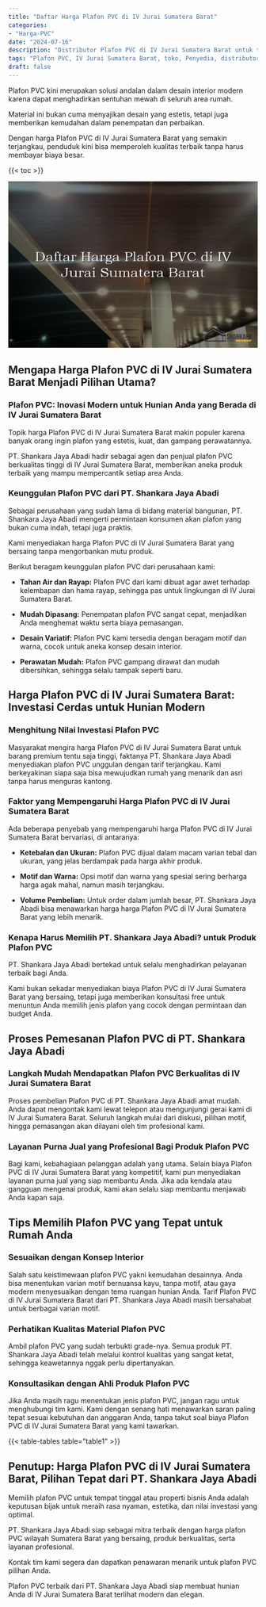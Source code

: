 ```yaml
---
title: "Daftar Harga Plafon PVC di IV Jurai Sumatera Barat"
categories: 
- "Harga-PVC"
date: "2024-07-16"
description: "Distributor Plafon PVC di IV Jurai Sumatera Barat untuk tempat tinggal, perkantoran, dan toko. Material unggulan, variasi motif, variasi warna menarik, dengan layanan penempatan dikerjakan oleh tenaga ahli profesional serta garansi resmi!|Jasa distribusi Plafon PVC di IV Jurai Sumatera Barat untuk keperluan tempat tinggal, perkantoran, atau gerai, beserta produk berkualitas dan penempatan oleh teknisi profesional serta kepastian resmi.|Alternatif Plafon PVC di IV Jurai Sumatera Barat yang terpercaya untuk tempat tinggal, perkantoran, serta ritel, bersama produk berkualitas dan pemasangan dikerjakan oleh tenaga ahli profesional dan kepastian resmi.|Penjualan Plafon PVC di IV Jurai Sumatera Barat bagi rumah, perkantoran, serta toko, beserta panel berkualitas dan instalasi oleh teknisi profesional, dilengkapi dengan garansi resmi.}"
tags: "Plafon PVC, IV Jurai Sumatera Barat, toko, Penyedia, distributor"
draft: false
---
```


Plafon PVC kini merupakan solusi andalan dalam desain interior modern karena dapat menghadirkan sentuhan mewah di seluruh area rumah.

Material ini bukan cuma menyajikan desain yang estetis, tetapi juga memberikan kemudahan dalam penempatan dan perbaikan.

Dengan harga Plafon PVC di IV Jurai Sumatera Barat yang semakin terjangkau, penduduk kini bisa memperoleh kualitas terbaik tanpa harus membayar biaya besar.

{{< toc >}}

![Daftar Harga Plafon PVC di IV Jurai Sumatera Barat](/images/Harga-PVC/Daftar-Harga-Plafon-PVC-di-IV-Jurai-Sumatera-Barat.png)


## Mengapa Harga Plafon PVC di IV Jurai Sumatera Barat Menjadi Pilihan Utama?

### Plafon PVC: Inovasi Modern untuk Hunian Anda yang Berada di IV Jurai Sumatera Barat

Topik harga Plafon PVC di IV Jurai Sumatera Barat makin populer karena banyak orang ingin plafon yang estetis, kuat, dan gampang perawatannya.

PT. Shankara Jaya Abadi hadir sebagai agen dan penjual plafon PVC berkualitas tinggi di IV Jurai Sumatera Barat, memberikan aneka produk terbaik yang mampu mempercantik setiap area Anda.

### Keunggulan Plafon PVC dari PT. Shankara Jaya Abadi

Sebagai perusahaan yang sudah lama di bidang material bangunan, PT. Shankara Jaya Abadi mengerti permintaan konsumen akan plafon yang bukan cuma indah, tetapi juga praktis.

Kami menyediakan harga Plafon PVC di IV Jurai Sumatera Barat yang bersaing tanpa mengorbankan mutu produk.

Berikut beragam keunggulan plafon PVC dari perusahaan kami:

- **Tahan Air dan Rayap:** Plafon PVC dari kami dibuat agar awet terhadap kelembapan dan hama rayap, sehingga pas untuk lingkungan di IV Jurai Sumatera Barat.

- **Mudah Dipasang:** Penempatan plafon PVC sangat cepat, menjadikan Anda menghemat waktu serta biaya pemasangan.

- **Desain Variatif:** Plafon PVC kami tersedia dengan beragam motif dan warna, cocok untuk aneka konsep desain interior.

- **Perawatan Mudah:** Plafon PVC gampang dirawat dan mudah dibersihkan, sehingga selalu tampak seperti baru.

## Harga Plafon PVC di IV Jurai Sumatera Barat: Investasi Cerdas untuk Hunian Modern

### Menghitung Nilai Investasi Plafon PVC

Masyarakat mengira harga Plafon PVC di IV Jurai Sumatera Barat untuk barang premium tentu saja tinggi, faktanya PT. Shankara Jaya Abadi menyediakan plafon PVC unggulan dengan tarif terjangkau. Kami berkeyakinan siapa saja bisa mewujudkan rumah yang menarik dan asri tanpa harus menguras kantong.

### Faktor yang Mempengaruhi Harga Plafon PVC di IV Jurai Sumatera Barat

Ada beberapa penyebab yang mempengaruhi harga Plafon PVC di IV Jurai Sumatera Barat bervariasi, di antaranya:

- **Ketebalan dan Ukuran:** Plafon PVC dijual dalam macam varian tebal dan ukuran, yang jelas berdampak pada harga akhir produk.

- **Motif dan Warna:** Opsi motif dan warna yang spesial sering berharga harga agak mahal, namun masih terjangkau.

- **Volume Pembelian:** Untuk order dalam jumlah besar, PT. Shankara Jaya Abadi bisa menawarkan harga harga Plafon PVC di IV Jurai Sumatera Barat yang lebih menarik.

### Kenapa Harus Memilih PT. Shankara Jaya Abadi? untuk Produk Plafon PVC

PT. Shankara Jaya Abadi bertekad untuk selalu menghadirkan pelayanan terbaik bagi Anda.

Kami bukan sekadar menyediakan biaya Plafon PVC di IV Jurai Sumatera Barat yang bersaing, tetapi juga memberikan konsultasi free untuk menuntun Anda memilih jenis plafon yang cocok dengan permintaan dan budget Anda.

## Proses Pemesanan Plafon PVC di PT. Shankara Jaya Abadi

### Langkah Mudah Mendapatkan Plafon PVC Berkualitas di IV Jurai Sumatera Barat

Proses pembelian Plafon PVC di PT. Shankara Jaya Abadi amat mudah. Anda dapat mengontak kami lewat telepon atau mengunjungi gerai kami di IV Jurai Sumatera Barat. Seluruh langkah mulai dari diskusi, pilihan motif, hingga pemasangan akan dilayani oleh tim profesional kami.

### Layanan Purna Jual yang Profesional Bagi Produk Plafon PVC

Bagi kami, kebahagiaan pelanggan adalah yang utama. Selain biaya Plafon PVC di IV Jurai Sumatera Barat yang kompetitif, kami pun menyediakan layanan purna jual yang siap membantu Anda. Jika ada kendala atau gangguan mengenai produk, kami akan selalu siap membantu menjawab Anda kapan saja.

## Tips Memilih Plafon PVC yang Tepat untuk Rumah Anda

### Sesuaikan dengan Konsep Interior

Salah satu keistimewaan plafon PVC yakni kemudahan desainnya. Anda bisa menentukan varian motif bernuansa kayu, tanpa motif, atau gaya modern menyesuaikan dengan tema ruangan hunian Anda. Tarif Plafon PVC di IV Jurai Sumatera Barat dari PT. Shankara Jaya Abadi masih bersahabat untuk berbagai varian motif.

### Perhatikan Kualitas Material Plafon PVC

Ambil plafon PVC yang sudah terbukti grade-nya. Semua produk PT. Shankara Jaya Abadi telah melalui kontrol kualitas yang sangat ketat, sehingga keawetannya nggak perlu dipertanyakan.

### Konsultasikan dengan Ahli Produk Plafon PVC

Jika Anda masih ragu menentukan jenis plafon PVC, jangan ragu untuk menghubungi tim kami. Kami dengan senang hati menawarkan saran paling tepat sesuai kebutuhan dan anggaran Anda, tanpa takut soal biaya Plafon PVC di IV Jurai Sumatera Barat yang kami tawarkan.

{{< table-tables table="table1" >}}

## Penutup: Harga Plafon PVC di IV Jurai Sumatera Barat, Pilihan Tepat dari PT. Shankara Jaya Abadi

Memilih plafon PVC untuk tempat tinggal atau properti bisnis Anda adalah keputusan bijak untuk meraih rasa nyaman, estetika, dan nilai investasi yang optimal.

PT. Shankara Jaya Abadi siap sebagai mitra terbaik dengan harga plafon PVC wilayah Sumatera Barat yang bersaing, produk berkualitas, serta layanan profesional.

Kontak tim kami segera dan dapatkan penawaran menarik untuk plafon PVC pilihan Anda.

Plafon PVC terbaik dari PT. Shankara Jaya Abadi siap membuat hunian Anda di IV Jurai Sumatera Barat terlihat modern dan elegan.